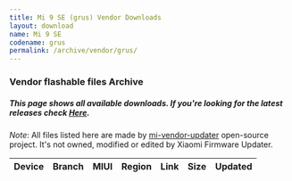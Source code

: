 ```yaml
---
title: Mi 9 SE (grus) Vendor Downloads
layout: download
name: Mi 9 SE
codename: grus
permalink: /archive/vendor/grus/
---
```


### Vendor flashable files Archive
##### This page shows all available downloads. If you're looking for the latest releases check [Here](/vendor/grus/).

*Note*: All files listed here are made by [mi-vendor-updater](https://github.com/TryHardDood/mi-vendor-updater) open-source project. It's not owned, modified or edited by Xiaomi Firmware Updater.

<div class="table-responsive-md" id="table-wrapper">
    <table id="vendor" class="display dt-responsive compact table table-striped table-hover table-sm">
        <thead class="thead-dark">
            <tr>
                <th>Device</th>
                <th>Branch</th>
                <th>MIUI</th>
                <th>Region</th>
                <th>Link</th>
                <th>Size</th>
                <th>Updated</th>
            </tr>
        </thead>
        <script>loadVendorDownloads('grus', 'full')</script>
    </table>
</div>
